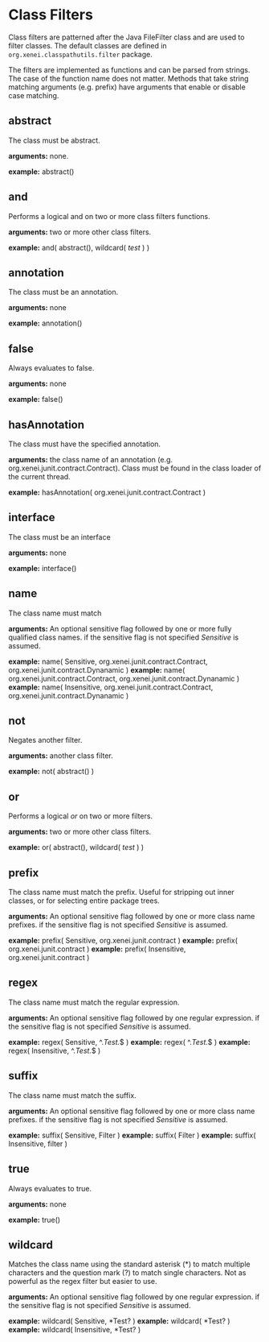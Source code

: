 Class Filters
=============

Class filters are patterned after the Java FileFilter class and are used to filter classes.  The default classes are defined in <code>org.xenei.classpathutils.filter</code> package.

The filters are implemented as functions and can be parsed from strings.  The case of the function name does not matter.  Methods that  take string matching arguments (e.g. prefix) have arguments that enable or disable case matching.


 
abstract
--------

The class must be abstract.

**arguments:** none.

**example:** abstract()

and
---

Performs a logical and on two or more class filters functions.

**arguments:** two or more other class filters.

**example:** and( abstract(), wildcard( *test* ) )

annotation
----------

The class must be an annotation.

**arguments:** none

**example:** annotation()

false
-----

Always evaluates to false.
		
**arguments:** none

**example:** false()
		
hasAnnotation
-------------

The class must have the specified annotation.
		
**arguments:** the class name of an annotation (e.g. org.xenei.junit.contract.Contract).  Class must be found in the class loader of the current thread. 

**example:** hasAnnotation( org.xenei.junit.contract.Contract )


interface
---------

The class must be an interface
		
**arguments:** none

**example:** interface()


name
----

The class name must match
		
**arguments:** An optional sensitive flag followed by one or more fully qualified class names.  if the sensitive flag is not specified _Sensitive_ is assumed.

**example:** name( Sensitive, org.xenei.junit.contract.Contract, org.xenei.junit.contract.Dynanamic )
**example:** name( org.xenei.junit.contract.Contract, org.xenei.junit.contract.Dynanamic )
**example:** name( Insensitive, org.xenei.junit.contract.Contract, org.xenei.junit.contract.Dynanamic )

not
---

Negates another filter.

**arguments:** another class filter.

**example:** not( abstract() )


or
--

Performs a logical _or_ on two or more filters.

**arguments:** two or more other class filters.

**example:** or( abstract(), wildcard( *test* ) )


prefix
------

The class name must match the prefix.  Useful for stripping out inner classes, or for selecting
entire package trees.

**arguments:** An optional sensitive flag followed by one or more class name prefixes.  if the sensitive flag is not specified _Sensitive_ is assumed.

**example:** prefix( Sensitive, org.xenei.junit.contract )
**example:** prefix( org.xenei.junit.contract )
**example:** prefix( Insensitive, org.xenei.junit.contract )


regex
-----

The class name must match the regular expression.

**arguments:** An optional sensitive flag followed by one regular expression.  if the sensitive flag is not specified _Sensitive_ is assumed.

**example:** regex( Sensitive, ^.*Test.*$ )
**example:** regex( ^.*Test.*$  )
**example:** regex( Insensitive, ^.*Test.*$ )

suffix
------

The class name must match the suffix.  

**arguments:** An optional sensitive flag followed by one or more class name prefixes.  if the sensitive flag is not specified _Sensitive_ is assumed.

**example:** suffix( Sensitive, Filter )
**example:** suffix( Filter )
**example:** suffix( Insensitive, filter )

true
----

Always evaluates to true.
		
**arguments:** none

**example:** true()


wildcard
--------

Matches the class name using the standard asterisk (*) to match multiple characters and the question mark (?) to match single characters.  Not as powerful as the regex filter but easier to use.

**arguments:** An optional sensitive flag followed by one regular expression.  if the sensitive flag is not specified _Sensitive_ is assumed.

**example:** wildcard( Sensitive, *Test? )
**example:** wildcard( *Test?  )
**example:** wildcard( Insensitive, *Test? )


